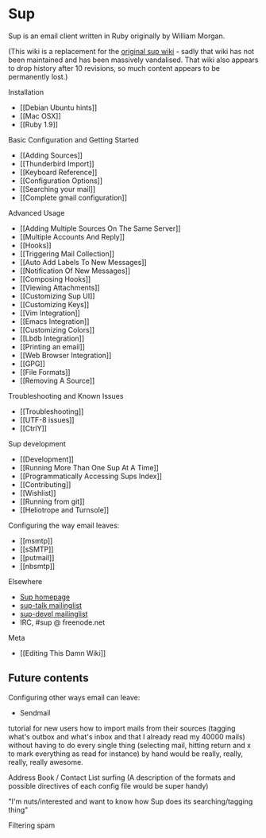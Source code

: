 # Sup

Sup is an email client written in Ruby originally by William Morgan.

(This wiki is a replacement for the [original sup wiki](http://sup.rubyforge.org/wiki/wiki.pl) - sadly that wiki has not been maintained and has been massively vandalised. That wiki also appears to drop history after 10 revisions, so much content appears to be permanently lost.)

Installation

* [[Debian Ubuntu hints]]
* [[Mac OSX]]
* [[Ruby 1.9]]

Basic Configuration and Getting Started

* [[Adding Sources]]
* [[Thunderbird Import]]
* [[Keyboard Reference]]
* [[Configuration Options]]
* [[Searching your mail]]
* [[Complete gmail configuration]]

Advanced Usage

* [[Adding Multiple Sources On The Same Server]]
* [[Multiple Accounts And Reply]]
* [[Hooks]]
* [[Triggering Mail Collection]]
* [[Auto Add Labels To New Messages]]
* [[Notification Of New Messages]]
* [[Composing Hooks]]
* [[Viewing Attachments]]
* [[Customizing Sup UI]]
* [[Customizing Keys]]
* [[Vim Integration]]
* [[Emacs Integration]]
* [[Customizing Colors]]
* [[Lbdb Integration]]
* [[Printing an email]]
* [[Web Browser Integration]]
* [[GPG]]
* [[File Formats]]
* [[Removing A Source]]

Troubleshooting and Known Issues

* [[Troubleshooting]]
* [[UTF-8 issues]]
* [[CtrlY]]

Sup development

* [[Development]]
* [[Running More Than One Sup At A Time]]
* [[Programmatically Accessing Sups Index]]
* [[Contributing]]
* [[Wishlist]]
* [[Running from git]]
* [[Heliotrope and Turnsole]]

Configuring the way email leaves:

* [[msmtp]]
* [[sSMTP]]
* [[putmail]]
* [[nbsmtp]]

Elsewhere

* [Sup homepage](http://supmua.org/)
* [sup-talk mailinglist](http://rubyforge.org/mailman/listinfo/sup-talk)
* [sup-devel mailinglist](http://rubyforge.org/mailman/listinfo/sup-devel)
* IRC, #sup @ freenode.net

Meta

* [[Editing This Damn Wiki]]

## Future contents

Configuring other ways email can leave:

* Sendmail

tutorial for new users how to import mails from their sources
(tagging what's outbox and what's inbox and that I already read my
40000 mails) without having to do every single thing (selecting
mail, hitting return and x to mark everything as read for instance)
by hand would be really, really, really, really awesome.

Address Book / Contact List surfing
(A description of the formats and possible directives of each
config file would be super handy)

"I'm nuts/interested and want to know how Sup does its searching/tagging thing"

Filtering spam

